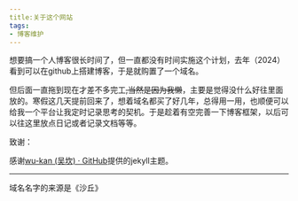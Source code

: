 ```yaml
---
title:关于这个网站
tags:
- 博客维护
---
```


想要搞一个人博客很长时间了，但一直都没有时间实施这个计划，去年（2024）看到可以在github上搭建博客，于是就购置了一个域名。

但后面一直拖到现在才差不多完工~~,当然是因为我懒~~，主要是觉得没什么好往里面放的。寒假这几天提前回来了，想着域名都买了好几年，总得用一用，也顺便可以给我一个平台让我定时记录思考的契机。于是趁着有空完善一下博客框架，以后可以往这里放点日记或者记录文档等等。

致谢：

感谢[wu-kan (吴坎) · GitHub](https://github.com/wu-kan)提供的jekyll主题。

---

域名名字的来源是《沙丘》
